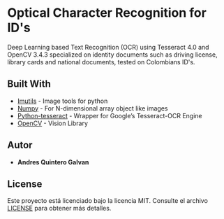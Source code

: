 # Optical Character Recognition for ID's
Deep Learning based Text Recognition (OCR) using Tesseract 4.0 and OpenCV 3.4.3 specialized on identity documents such as driving license, library cards and national documents, tested on Colombians ID's. 

## Built With

* [Imutils](https://pypi.org/project/imutils/) - Image tools for python
* [Numpy](https://www.numpy.org/) - For N-dimensional array object like images
* [Python-tesseract](https://pypi.org/project/pytesseract/) - Wrapper for Google’s Tesseract-OCR Engine
* [OpenCV](https://opencv.org/) - Vision Library

## Autor

* **Andres Quintero Galvan**


## License

Este proyecto está licenciado bajo la licencia MIT. Consulte el archivo [LICENSE](LICENSE) para obtener más detalles.
